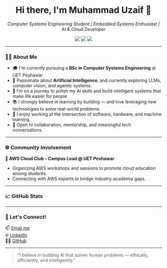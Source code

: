 
<h1 align="center">Hi there, I'm Muhammad Uzaif 👋</h1>
<p align="center">
  <em>Computer Systems Engineering Student | Embedded Systems Enthusiast | AI & Cloud Developer</em>
</p>

<p align="center">
  <a href="mailto:uzaifkhan663@gmail.com"><img src="https://img.shields.io/badge/email-contact%20me-blue?style=flat&logo=gmail" /></a>
  <a href="https://www.linkedin.com/in/muhammad-uzaif-haroon-50a967254"><img src="https://img.shields.io/badge/LinkedIn-%231DA1F2.svg?style=flat&logo=linkedin" /></a>
  <a href="https://github.com/M-Uzaif"><img src="https://img.shields.io/github/followers/M-Uzaif?label=GitHub&style=flat&logo=github" /></a>
</p>

---

### 👨‍💻 About Me

- 🎓 I'm currently pursuing a **BSc in Computer Systems Engineering** at UET Peshawar.
- 🤖 Passionate about **Artificial Intelligence**, and currently exploring LLMs, computer vision, and agentic systems.
- 🚀 I’m on a journey to polish my AI skills and build intelligent systems that make life easier for people.
- 📚 I strongly believe in learning by building — and love leveraging new technologies to solve real-world problems.
- 🧠 I enjoy working at the intersection of software, hardware, and machine learning.
- 💬 Open to collaboration, mentorship, and meaningful tech conversations.


---
<!--
### 🚀 Projects

Here are a few of my favorite projects:

#### 🧠 PsyRA – Psychological RAG-Based AI Assistant
- Retrieval-Augmented system for mental health support.
- FAISS + BM25 hybrid retriever, LLaMA 3.1 via Groq API for empathetic responses.

#### 💵 Philippine Currency Detection
- Real-vs-fake currency classifier using **YOLOv8-OBB** + ResNet50.
- Deployed models with TensorFlow Lite for mobile compatibility.

#### ☁️ AWS Serverless Log Pipeline
- Serverless pipeline: CloudWatch → Lambda → S3 → Athena (ORC format).
- Scheduled via EventBridge; zero manual maintenance, ~$9/month runtime cost.

#### 🤖 Auto Assist AI (Telegram Bot)
- Real-time car recommendation using LLaMA 3.2 Vision + LangChain.
- Multimodal: voice, text, image + Whisper + gTTS integration.

#### 🌾 Wheat Head Detection with DETR
- Aerial wheat detection using Transformer-based object detection.
- Built with PyTorch + OpenCV + Scikit-learn.

---

### 🧰 Tools & Technologies

**Languages:**  
`Python` `C/C++` `SQL` `Verilog` `Assembly`

**Frameworks & Libraries:**  
`TensorFlow` `PyTorch` `LangChain` `Pandas` `NumPy` `OpenCV` `Matplotlib`

**Dev Tools & Cloud:**  
`AWS (Lambda, S3, Athena)` `Hugging Face` `Groq API` `Git` `GitHub` `Kaggle` `LaTeX` `VS Code`

**APIs/Models:**  
`LLaMA 3.x` `Whisper` `Cohere` `Tavily` `Ollama`

---

### 📜 Certifications

- 🧠 NVIDIA: Transformer-Based NLP, Diffusion Models, Deep Learning
- 🐍 Coursera: Python for Everybody (Univ. of Michigan)

---
-->
### 🌐 Community Involvement

**🚩 AWS Cloud Club – Campus Lead @ UET Peshawar**  
- Organizing AWS workshops and sessions to promote cloud education among students.  
- Connecting with AWS experts to bridge industry-academia gaps.

---

### 📈 GitHub Stats
<!--
<p align="center">
  <img src="https://github-readme-stats.vercel.app/api?username=M-Uzaif&show_icons=true&theme=tokyonight" />
  <img src="https://github-readme-streak-stats.herokuapp.com/?user=M-Uzaif&theme=tokyonight" />
  <img src="https://github-readme-stats.vercel.app/api/top-langs/?username=M-Uzaif&layout=compact&theme=tokyonight" />
</p>
-->
---

### 💬 Let's Connect!

📫 [Email me](mailto:uzaifkhan663@gmail.com)  
🌐 [LinkedIn](https://www.linkedin.com/in/muhammad-uzaif-haroon-50a967254)  
🧑‍💻 [GitHub](https://github.com/M-Uzaif)  

---

> “I believe in building AI that solves human problems — ethically, efficiently, and intelligently.”




<!--
**M-Uzaif/M-Uzaif** is a ✨ _special_ ✨ repository because its `README.md` (this file) appears on your GitHub profile.

Here are some ideas to get you started:

- 🔭 I’m currently working on ...
- 🌱 I’m currently learning ...
- 👯 I’m looking to collaborate on ...
- 🤔 I’m looking for help with ...
- 💬 Ask me about ...
- 📫 How to reach me: ...
- 😄 Pronouns: ...
- ⚡ Fun fact: ...
-->
